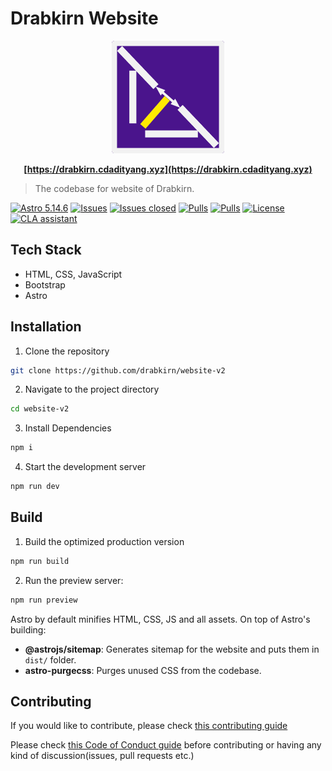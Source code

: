 # Drabkirn Website

<div align="center">
  <img src="./public/images/drabkirn-logo-180x180.png"/>

  **[https://drabkirn.cdadityang.xyz](https://drabkirn.cdadityang.xyz)**
</div>

> The codebase for website of Drabkirn.

[![Astro 5.14.6](https://img.shields.io/badge/Astro-v5.14.6-blue.svg)](https://astro.build/)
[![Issues](https://img.shields.io/github/issues/drabkirn/website-v2.svg)](https://github.com/drabkirn/website-v2/issues)
[![Issues closed](https://img.shields.io/github/issues-closed/drabkirn/website-v2.svg)](https://github.com/drabkirn/website-v2/issues)
[![Pulls](https://img.shields.io/github/issues-pr/drabkirn/website-v2.svg)](https://github.com/drabkirn/website-v2/pulls)
[![Pulls](https://img.shields.io/github/issues-pr-closed/drabkirn/website-v2.svg)](https://github.com/drabkirn/website-v2/pulls)
[![License](https://img.shields.io/github/license/drabkirn/website-v2.svg)](https://choosealicense.com/licenses/agpl-3.0/)
[![CLA assistant](https://cla-assistant.io/readme/badge/drabkirn/website-v2)](https://cla-assistant.io/drabkirn/website-v2)

## Tech Stack
- HTML, CSS, JavaScript
- Bootstrap
- Astro

## Installation
1. Clone the repository
```bash
git clone https://github.com/drabkirn/website-v2
```

2. Navigate to the project directory
```bash
cd website-v2
```

3. Install Dependencies
```bash
npm i
```

4. Start the development server
```bash
npm run dev
```

## Build
1. Build the optimized production version
```bash
npm run build
```

2. Run the preview server:
```bash
npm run preview
```

Astro by default minifies HTML, CSS, JS and all assets. On top of Astro's building:
- **@astrojs/sitemap**: Generates sitemap for the website and puts them in `dist/` folder.
- **astro-purgecss**: Purges unused CSS from the codebase.

## Contributing
If you would like to contribute, please check [this contributing guide](https://github.com/drabkirn/website-v2/blob/master/CONTRIBUTING.md)

Please check [this Code of Conduct guide](https://github.com/drabkirn/website-v2/blob/master/CODE_OF_CONDUCT.md) before contributing or having any kind of discussion(issues, pull requests etc.)